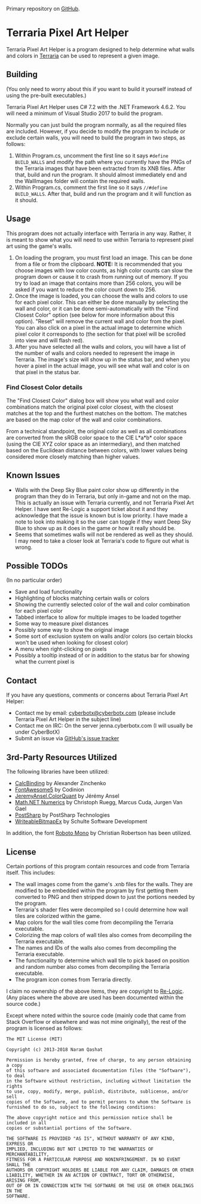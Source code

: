 Primary repository on [GitHub](https://github.com/CyberBotX/TerrariaPixelArtHelper).

# Terraria Pixel Art Helper

Terraria Pixel Art Helper is a program designed to help determine what walls and colors in [Terraria](https://terraria.org/) can be used to represent a given image.

## Building

(You only need to worry about this if you want to build it yourself instead of using the pre-built executables.)

Terraria Pixel Art Helper uses C# 7.2 with the .NET Framework 4.6.2. You will need a minimum of Visual Studio 2017 to build the program.

Normally you can just build the program normally, as all the required files are included. However, if you decide to modify the program to include or exclude certain walls, you will need to build the program in two steps, as follows:

1. Within Program.cs, uncomment the first line so it says `#define BUILD_WALLS` and modify the path where you currently have the PNGs of the Terraria images that have been extracted from its XNB files. After that, build and run the program. It should almost immediately end and the WallImages folder will contain the required walls.
2. Within Program.cs, comment the first line so it says `//#define BUILD_WALLS`. After that, build and run the program and it will function as it should.

## Usage

This program does not actually interface with Terraria in any way. Rather, it is meant to show what you will need to use within Terraria to represent pixel art using the game's walls.

1. On loading the program, you must first load an image. This can be done from a file or from the clipboard. **NOTE:** It is recommended that you choose images with low color counts, as high color counts can slow the program down or cause it to crash from running out of memory. If you try to load an image that contains more than 256 colors, you will be asked if you want to reduce the color count down to 256.
2. Once the image is loaded, you can choose the walls and colors to use for each pixel color. This can either be done manually by selecting the wall and color, or it can be done semi-automatically with the "Find Closest Color" option (see below for more information about this option). "Reset" will remove the current wall and color from the pixel. You can also click on a pixel in the actual image to determine which pixel color it corresponds to (the section for that pixel will be scrolled into view and will flash red).
3. After you have selected all the walls and colors, you will have a list of the number of walls and colors needed to represent the image in Terraria. The image's size will show up in the status bar, and when you hover a pixel in the actual image, you will see what wall and color is on that pixel in the status bar.

### Find Closest Color details

The "Find Closest Color" dialog box will show you what wall and color combinations match the original pixel color closest, with the closest matches at the top and the furthest matches on the bottom. The matches are based on the map color of the wall and color combinations.

From a technical standpoint, the original color as well as all combinations are converted from the sRGB color space to the CIE L\*a\*b\* color space (using the CIE XYZ color space as an intermediary), and then matched based on the Euclidean distance between colors, with lower values being considered more closely matching than higher values.

## Known Issues

* Walls with the Deep Sky Blue paint color show up differently in the program than they do in Terraria, but only in-game and not on the map. This is actually an issue with Terraria currently, and not Terraria Pixel Art Helper. I have sent Re-Logic a support ticket about it and they acknowledge that the issue is known but is low priority. I have made a note to look into making it so the user can toggle if they want Deep Sky Blue to show up as it does in the game or how it really should be.
* Seems that sometimes walls will not be rendered as well as they should. I may need to take a closer look at Terraria's code to figure out what is wrong.

## Possible TODOs

(In no particular order)

* Save and load functionality
* Highlighting of blocks matching certain walls or colors
* Showing the currently selected color of the wall and color combination for each pixel color
* Tabbed interface to allow for multiple images to be loaded together
* Some way to measure pixel distances
* Possibly some way to show the original image
* Some sort of exclusion system on walls and/or colors (so certain blocks won't be used when looking for closest color)
* A menu when right-clicking on pixels
* Possibly a tooltip instead of or in addition to the status bar for showing what the current pixel is

## Contact

If you have any questions, comments or concerns about Terraria Pixel Art Helper:

* Contact me by email: cyberbotx@cyberbotx.com (please include Terraria Pixel Art Helper in the subject line)
* Contact me on IRC: On the server jenna.cyberbotx.com (I will usually be under CyberBotX)
* Submit an issue via [GitHub's issue tracker](https://github.com/CyberBotX/TerrariaPixelArtHelper/issues)

## 3rd-Party Resources Utilized

The following libraries have been utilized:

* [CalcBinding](https://github.com/Alex141/CalcBinding) by Alexander Zinchenko
* [FontAwesome5](https://github.com/MartinTopfstedt/FontAwesome5) by Codinion
* [JeremyAnsel.ColorQuant](https://github.com/JeremyAnsel/JeremyAnsel.ColorQuant) by Jérémy Ansel
* [Math.NET Numerics](https://numerics.mathdotnet.com/) by Christoph Ruegg, Marcus Cuda, Jurgen Van Gael
* [PostSharp](https://www.postsharp.net/) by PostSharp Technologies
* [WriteableBitmapEx](https://github.com/teichgraf/WriteableBitmapEx) by Schulte Software Development

In addition, the font [Roboto Mono](https://fonts.google.com/specimen/Roboto+Mono) by Christian Robertson has been utilized.

## License

Certain portions of this program contain resources and code from Terraria itself. This includes:

* The wall images come from the game's .xnb files for the walls. They are modified to be embedded within the program by first getting them converted to PNG and then stripped down to just the portions needed by the program.
* Terraria's shader files were decompiled so I could determine how wall tiles are colorized within the game.
* Map colors for the wall tiles come from decompiling the Terraria executable.
* Colorizing the map colors of wall tiles also comes from decompiling the Terraria executable.
* The names and IDs of the walls also comes from decompiling the Terraria executable.
* The functionality to determine which wall tile to pick based on position and random number also comes from decompiling the Terraria executable.
* The program icon comes from Terraria directly.

I claim no ownership of the above items, they are copyright to [Re-Logic](https://re-logic.com/). (Any places where the above are used has been documented within the source code.)

Except where noted within the source code (mainly code that came from Stack Overflow or elsewhere and was not mine originally), the rest of the program is licensed as follows:

```
The MIT License (MIT)

Copyright (c) 2013-2018 Naram Qashat

Permission is hereby granted, free of charge, to any person obtaining a copy
of this software and associated documentation files (the "Software"), to deal
in the Software without restriction, including without limitation the rights
to use, copy, modify, merge, publish, distribute, sublicense, and/or sell
copies of the Software, and to permit persons to whom the Software is
furnished to do so, subject to the following conditions:

The above copyright notice and this permission notice shall be included in all
copies or substantial portions of the Software.

THE SOFTWARE IS PROVIDED "AS IS", WITHOUT WARRANTY OF ANY KIND, EXPRESS OR
IMPLIED, INCLUDING BUT NOT LIMITED TO THE WARRANTIES OF MERCHANTABILITY,
FITNESS FOR A PARTICULAR PURPOSE AND NONINFRINGEMENT. IN NO EVENT SHALL THE
AUTHORS OR COPYRIGHT HOLDERS BE LIABLE FOR ANY CLAIM, DAMAGES OR OTHER
LIABILITY, WHETHER IN AN ACTION OF CONTRACT, TORT OR OTHERWISE, ARISING FROM,
OUT OF OR IN CONNECTION WITH THE SOFTWARE OR THE USE OR OTHER DEALINGS IN THE
SOFTWARE.
```
